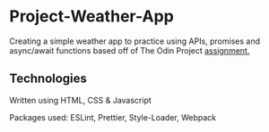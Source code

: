 # Project-Weather-App
Creating a simple weather app to practice using APIs, promises and async/await functions based off of The Odin Project [assignment.](https://www.theodinproject.com/paths/full-stack-javascript/courses/javascript/lessons/weather-app)

## Technologies
Written using HTML, CSS & Javascript

Packages used: ESLint, Prettier, Style-Loader, Webpack
